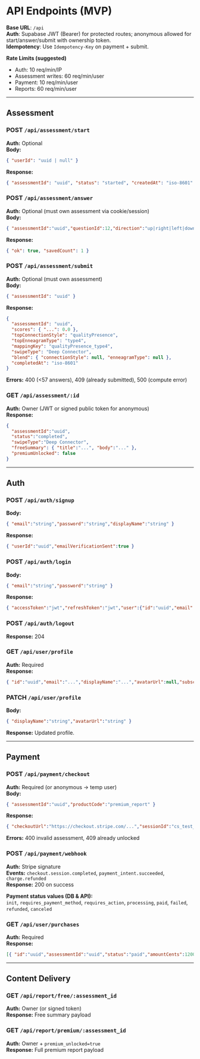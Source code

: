 # API Endpoints (MVP)

**Base URL**: `/api`  
**Auth**: Supabase JWT (Bearer) for protected routes; anonymous allowed for start/answer/submit with ownership token.  
**Idempotency**: Use `Idempotency-Key` on payment + submit.

**Rate Limits (suggested)**
- Auth: 10 req/min/IP
- Assessment writes: 60 req/min/user
- Payment: 10 req/min/user
- Reports: 60 req/min/user

---

## Assessment

### POST `/api/assessment/start`
**Auth:** Optional  
**Body:**
```json
{ "userId": "uuid | null" }
```

**Response:**
```json
{ "assessmentId": "uuid", "status": "started", "createdAt": "iso-8601" }
```

### POST `/api/assessment/answer`
**Auth:** Optional (must own assessment via cookie/session)  
**Body:**
```json
{ "assessmentId":"uuid","questionId":12,"direction":"up|right|left|down","at":"iso-8601" }
```

**Response:**
```json
{ "ok": true, "savedCount": 1 }
```

### POST `/api/assessment/submit`
**Auth:** Optional (must own assessment)  
**Body:**
```json
{ "assessmentId": "uuid" }
```

**Response:**
```json
{
  "assessmentId": "uuid",
  "scores": { "...": 0.0 },
  "topConnectionStyle": "qualityPresence",
  "topEnneagramType": "type4",
  "mappingKey": "qualityPresence_type4",
  "swipeType": "Deep Connector",
  "blend": { "connectionStyle": null, "enneagramType": null },
  "completedAt": "iso-8601"
}
```

**Errors:** 400 (<57 answers), 409 (already submitted), 500 (compute error)

### GET `/api/assessment/:id`
**Auth:** Owner (JWT or signed public token for anonymous)  
**Response:**
```json
{
  "assessmentId":"uuid",
  "status":"completed",
  "swipeType":"Deep Connector",
  "freeSummary": { "title":"...", "body":"..." },
  "premiumUnlocked": false
}
```

---

## Auth

### POST `/api/auth/signup`
**Body:**
```json
{ "email":"string","password":"string","displayName":"string" }
```

**Response:**
```json
{ "userId":"uuid","emailVerificationSent":true }
```

### POST `/api/auth/login`
**Body:**
```json
{ "email":"string","password":"string" }
```

**Response:**
```json
{ "accessToken":"jwt","refreshToken":"jwt","user":{"id":"uuid","email":"..."} }
```

### POST `/api/auth/logout`
**Response:** 204

### GET `/api/user/profile`
**Auth:** Required  
**Response:**
```json
{ "id":"uuid","email":"...","displayName":"...","avatarUrl":null,"subscriptionTier":"free" }
```

### PATCH `/api/user/profile`
**Body:**
```json
{ "displayName":"string","avatarUrl":"string" }
```

**Response:** Updated profile.

---

## Payment

### POST `/api/payment/checkout`
**Auth:** Required (or anonymous → temp user)  
**Body:**
```json
{ "assessmentId":"uuid","productCode":"premium_report" }
```

**Response:**
```json
{ "checkoutUrl":"https://checkout.stripe.com/...","sessionId":"cs_test_..." }
```

**Errors:** 400 invalid assessment, 409 already unlocked

### POST `/api/payment/webhook`
**Auth:** Stripe signature  
**Events:** `checkout.session.completed`, `payment_intent.succeeded`, `charge.refunded`  
**Response:** 200 on success

**Payment status values (DB & API):**  
`init`, `requires_payment_method`, `requires_action`, `processing`, `paid`, `failed`, `refunded`, `canceled`

### GET `/api/user/purchases`
**Auth:** Required  
**Response:**
```json
[{ "id":"uuid","assessmentId":"uuid","status":"paid","amountCents":1200,"createdAt":"iso-8601" }]
```

---

## Content Delivery

### GET `/api/report/free/:assessment_id`
**Auth:** Owner (or signed token)  
**Response:** Free summary payload

### GET `/api/report/premium/:assessment_id`
**Auth:** Owner + `premium_unlocked=true`  
**Response:** Full premium report payload

